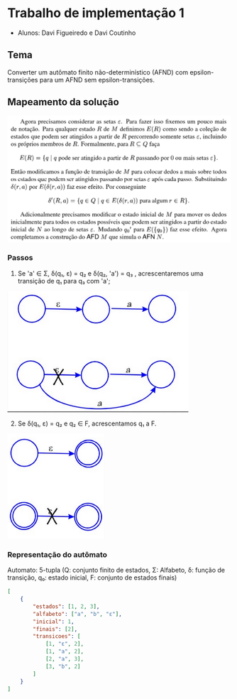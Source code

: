 # Trabalho de implementação 1

- Alunos: Davi Figueiredo e Davi Coutinho

## Tema

Converter um autômato finito não-determinístico (AFND) com epsilon-transições para um AFND sem epsilon-transições.

## Mapeamento da solução

![alt text](images/Introdução%20à%20Teoria%20da%20Computação%20%20(Pág.%2057)%20-%20Michael%20Sipser.png)

### Passos

1. Se 'a' ∈ Σ, δ(q₁, ε) = q₂ e δ(q₂, 'a') = q₃ , acrescentaremos uma transição de q₁ para q₃  com 'a';

![alt text](images/passo_1.png)


2. Se δ(q₁, ε) = q₂ e q₂ ∈ F, acrescentamos q₁ a F.

![alt text](images/passo_2.png)

### Representação do autômato

Automato: 5-tupla (Q: conjunto finito de estados, Σ: Alfabeto, δ: função de transição, q₀: estado inicial, F: conjunto de estados finais)

```json
[
    {
        "estados": [1, 2, 3],
        "alfabeto": ["a", "b", "ε"],
        "inicial": 1,
        "finais": [2],
        "transicoes": [
            [1, "ε", 2],
            [1, "a", 2],
            [2, "a", 3],
            [3, "b", 2]
        ]
    }
]
```